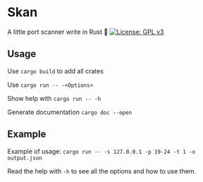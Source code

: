 # Skan
A little port scanner write in Rust 🦀
[![License: GPL v3](https://img.shields.io/badge/License-GPL%20v3-blue.svg)](http://www.gnu.org/licenses/gpl-3.0)

## Usage 
Use `cargo build` to add all crates

Use `cargo run -- -<Options>`

Show help with `cargo run -- -h`

Generate documentation `cargo doc --open`


## Example 
Example of usage: `cargo run -- -s 127.0.0.1 -p 19-24 -t 1 -o output.json`

Read the help with `-h` to see all the options and how to use them.
